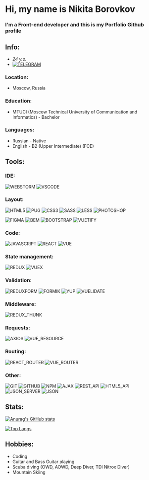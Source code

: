 # Hi, my name is **Nikita Borovkov**
### I'm a Front-end developer and this is my Portfolio Github profile

## Info:
- *24 y.o.*
- [![TELEGRAM](https://img.shields.io/badge/-TELEGRAM-%23333333?style=for-the-badge&logo=TELEGRAM)](https://t.me/nick_borovkov)
### Location:
- Moscow, Russia
### Education:
- MTUCI (Moscow Technical University of Communication and Informatics) - Bachelor
### Languages:
- Russian - Native
- English - B2 (Upper Intermediate) (FCE)

## Tools:

### IDE:
![WEBSTORM](https://img.shields.io/badge/-WEBSTORM-%23333333?style=for-the-badge&logo=WEBSTORM) 
![VSCODE](https://img.shields.io/badge/-VSCODE-%23333333?style=for-the-badge&logo=VISUALSTUDIOCODE)

### Layout:
![HTML5](https://img.shields.io/badge/-HTML5-%23333333?style=for-the-badge&logo=HTML5) 
![PUG](https://img.shields.io/badge/-PUG-%23333333?style=for-the-badge&logo=PUG) 
![CSS3](https://img.shields.io/badge/-CSS3-%23333333?style=for-the-badge&logo=CSS3)
![SASS](https://img.shields.io/badge/-SASS-%23333333?style=for-the-badge&logo=SASS)
![LESS](https://img.shields.io/badge/-LESS-%23333333?style=for-the-badge&logo=LESS)
![PHOTOSHOP](https://img.shields.io/badge/-PHOTOSHOP-%23333333?style=for-the-badge&logo=ADOBEPHOTOSHOP)

![FIGMA](https://img.shields.io/badge/-FIGMA-%23333333?style=for-the-badge&logo=FIGMA)
![BEM](https://img.shields.io/badge/-BEM-%23333333?style=for-the-badge&logo=BEM)
![BOOTSTRAP](https://img.shields.io/badge/-BOOTSTRAP-%23333333?style=for-the-badge&logo=BOOTSTRAP)
![VUETIFY](https://img.shields.io/badge/-VUETIFY-%23333333?style=for-the-badge&logo=VUETIFY)
<!--![POST_CSS](https://img.shields.io/badge/-POST_CSS-%23333333?style=for-the-badge&logo=POST_CSS)-->
<!--![STYLUS](https://img.shields.io/badge/-STYLUS-%23333333?style=for-the-badge&logo=STYLUS)-->
<!--![MATERIAL_UI](https://img.shields.io/badge/-MATERIAL_UI-%23333333?style=for-the-badge&logo=MATERIAL_UI)-->
<!--![ANT_DESIGN](https://img.shields.io/badge/-ANT_DESIGN-%23333333?style=for-the-badge&logo=ANT_DESIGN)-->
<!--![QUASAR](https://img.shields.io/badge/-QUASAR-%23333333?style=for-the-badge&logo=QUASAR)-->

### Code:
![JAVASCRIPT](https://img.shields.io/badge/-JAVASCRIPT-%23333333?style=for-the-badge&logo=JAVASCRIPT)
![REACT](https://img.shields.io/badge/-REACT-%23333333?style=for-the-badge&logo=REACT)
![VUE](https://img.shields.io/badge/-VUE-%23333333?style=for-the-badge&logo=vue.js)
<!--![TYPESCRIPT](https://img.shields.io/badge/-TYPESCRIPT-%23333333?style=for-the-badge&logo=TYPESCRIPT)-->

### State management:
![REDUX](https://img.shields.io/badge/-REDUX-%23333333?style=for-the-badge&logo=REDUX)
![VUEX](https://img.shields.io/badge/-VUEX-%23333333?style=for-the-badge&logo=vue.js)
<!--![REDUX_TOOLKIT](https://img.shields.io/badge/-REDUX_TOOLKIT-%23333333?style=for-the-badge&logo=REDUX_TOOLKIT)-->
<!--![APOLLO_GRAPHQL](https://img.shields.io/badge/-APOLLO_GRAPHQL-%23333333?style=for-the-badge&logo=APOLLO_GRAPHQL)-->

### Validation: 
![REDUXFORM](https://img.shields.io/badge/-REDUX_FORM-%23333333?style=for-the-badge&logo=REDUXFORM)
![FORMIK](https://img.shields.io/badge/-FORMIK-%23333333?style=for-the-badge&logo=FORMIK)
![YUP](https://img.shields.io/badge/-YUP-%23333333?style=for-the-badge&logo=YUP)
![VUELIDATE](https://img.shields.io/badge/-VUELIDATE-%23333333?style=for-the-badge&logo=VUELIDATE)

### Middleware:
![REDUX_THUNK](https://img.shields.io/badge/-REDUX_THUNK-%23333333?style=for-the-badge&logo=REDUX_THUNK)

### Requests:
![AXIOS](https://img.shields.io/badge/-AXIOS-%23333333?style=for-the-badge&logo=AXIOS)
![VUE_RESOURCE](https://img.shields.io/badge/-VUE_RESOURCE-%23333333?style=for-the-badge&logo=VUE_RESOURCE)
<!--![REDUX_SAGA](https://img.shields.io/badge/-REDUX_SAGA-%23333333?style=for-the-badge&logo=REDUX_SAGA)-->
<!--![WEBSOCKET](https://img.shields.io/badge/-WEBSOCKET-%23333333?style=for-the-badge&logo=WEBSOCKET)-->

### Routing:
![REACT_ROUTER](https://img.shields.io/badge/-REACT_ROUTER-%23333333?style=for-the-badge&logo=REACT_ROUTER)
![VUE_ROUTER](https://img.shields.io/badge/-VUE_ROUTER-%23333333?style=for-the-badge&logo=VUE_ROUTER)

### Other:
![GIT](https://img.shields.io/badge/-GIT-%23333333?style=for-the-badge&logo=GIT)
![GITHUB](https://img.shields.io/badge/-GITHUB-%23333333?style=for-the-badge&logo=GITHUB)
![NPM](https://img.shields.io/badge/-NPM-%23333333?style=for-the-badge&logo=NPM)
![AJAX](https://img.shields.io/badge/-AJAX-%23333333?style=for-the-badge&logo=AJAX)
![REST_API](https://img.shields.io/badge/-REST_API-%23333333?style=for-the-badge&logo=REST_API)
![HTML5_API](https://img.shields.io/badge/-HTML5_API-%23333333?style=for-the-badge&logo=HTML5_API)
![JSON_SERVER](https://img.shields.io/badge/-JSON_SERVER-%23333333?style=for-the-badge&logo=JSON_SERVER)
![JSON](https://img.shields.io/badge/-JSON-%23333333?style=for-the-badge&logo=JSON)

<!--### SSR:-->
<!--![NEXT](https://img.shields.io/badge/-NEXT-%23333333?style=for-the-badge&logo=NEXT)-->
<!--![NUXT](https://img.shields.io/badge/-NUXT-%23333333?style=for-the-badge&logo=NUXT)-->

<!--### Testing:-->
<!--![JEST](https://img.shields.io/badge/-JEST-%23333333?style=for-the-badge&logo=JEST)-->
<!--![REACT_TESTING_LIBRARY](https://img.shields.io/badge/-REACT_TESTING_LIBRARY-%23333333?style=for-the-badge&logo=REACT_TESTING_LIBRARY)-->
<!--![VUE_TESTING_LIBRARY](https://img.shields.io/badge/-VUE_TESTING_LIBRARY-%23333333?style=for-the-badge&logo=VUE_TESTING_LIBRARY)-->
<!--![ENZYME](https://img.shields.io/badge/-ENZYME-%23333333?style=for-the-badge&logo=ENZYME)-->

<!--### Modules bundle:-->
<!--![WEBPACK](https://img.shields.io/badge/-WEBPACK-%23333333?style=for-the-badge&logo=WEBPACK)-->
<!--![GULP](https://img.shields.io/badge/-GULP-%23333333?style=for-the-badge&logo=GULP)-->

<!--### For fun:-->
<!--![WORDPRESS](https://img.shields.io/badge/-WORDPRESS-%23333333?style=for-the-badge&logo=WORDPRESS)-->
<!--![JOOMLA](https://img.shields.io/badge/-JOOMLA-%23333333?style=for-the-badge&logo=JOOMLA)-->


## Stats:
[![Anurag's GitHub stats](https://github-readme-stats.vercel.app/api?username=Nickborovkov&show_icons=true&theme=react)](https://github.com/anuraghazra/github-readme-stats)

[![Top Langs](https://github-readme-stats.vercel.app/api/top-langs/?username=Nickborovkov&theme=react)](https://github.com/anuraghazra/github-readme-stats)

## Hobbies:
- Coding
- Guitar and Bass Guitar playing
- Scuba diving (OWD, AOWD, Deep Diver, TDI Nitrox Diver)
- Mountain Skiing
